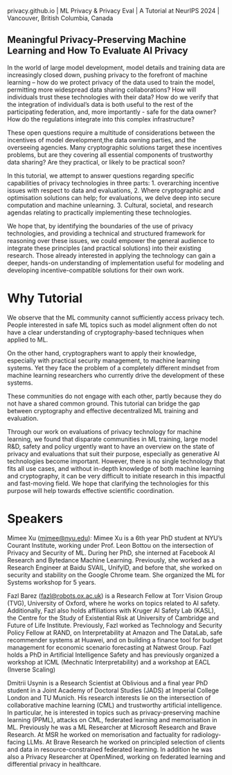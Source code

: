 privacy.github.io | ML Privacy &amp; Privacy Eval | A Tutorial at NeurIPS 2024 | Vancouver, British Columbia, Canada
## Meaningful Privacy-Preserving Machine Learning and How To Evaluate AI Privacy
In the world of large model development, model details and training data are increasingly closed down, pushing privacy to the forefront of machine learning – how do we protect privacy of the data used to train the model, permitting more widespread data sharing collaborations? How will individuals trust these technologies with their data? How do we verify that the integration of individual’s data is both useful to the rest of the participating federation, and, more importantly - safe for the data owner? How do the regulations integrate into this complex infrastructure?

These open questions require a multitude of considerations between the incentives of model development,the  data owning parties, and the overseeing agencies. Many cryptographic solutions target these incentives problems, but  are they covering all essential components of trustworthy data sharing? Are they practical, or likely to be practical soon?

In this tutorial, we attempt to answer questions regarding specific capabilities of privacy technologies in three parts: 1. overarching incentive issues with respect to data and evaluations, 2. Where cryptographic and optimisation solutions can help; for evaluations, we delve deep into secure computation and machine unlearning. 3. Cultural, societal, and research agendas relating to practically implementing these technologies.

We hope that, by identifying the boundaries of the use of privacy technologies, and providing a technical and structured framework for reasoning over these issues, we could empower the general audience to integrate these principles (and practical solutions) into their existing research. Those already interested in applying the technology can gain a deeper, hands-on understanding of implementation useful for modeling and developing incentive-compatible solutions for their own work.

# Why Tutorial
We observe that the ML community cannot sufficiently access privacy tech. People interested in safe ML topics such as model alignment often do not have a clear understanding of cryptography-based techniques when applied to ML.

On the other hand, cryptographers want to apply their knowledge, especially with practical security management, to machine learning systems. Yet they face the problem of a completely different mindset from machine learning researchers who currently drive the development of these systems.

These communities do not engage with each other, partly because they do not have a shared common ground. This tutorial can bridge the gap between cryptography and effective decentralized ML training and evaluation.

Through our work on evaluations of privacy technology for machine learning, we found that disparate communities in ML training, large model R&D, safety and policy urgently want to have an overview on the state of privacy and evaluations that suit their purpose, especially as generative AI technologies become important. However, there is no single technology that fits all use cases, and without in-depth knowledge of both machine learning and cryptography, it can be very difficult to initiate research in this impactful and fast-moving field. We hope that clarifying the technologies for this purpose will help towards effective scientific coordination.

# Speakers
Mimee Xu (​mimee@nyu.edu​)​: ​Mimee Xu is a 6th year PhD student at NYU’s Courant Institute, working under Prof. Leon Bottou on the intersection of Privacy and Security of ML. During her PhD, she interned at Facebook AI Research and Bytedance Machine Learning. Previously, she worked as a Research Engineer at Baidu SVAIL, UnifyID, and before that, she worked on security and stability on the Google Chrome team. She organized the ML for Systems workshop for 5 years.

Fazl Barez (fazl@robots.ox.ac.uk) is a Research Fellow at Torr Vision Group (TVG), University of Oxford, where he works on topics related to AI safety. Additionally, Fazl also holds affiliations with Kruger AI Safety Lab (KASL), the Centre for the Study of Existential Risk at University of Cambridge and Future of Life Institute.  Previously, Fazl  worked as Technology and Security Policy Fellow at RAND, on Interpretability at Amazon and The DataLab, safe recommender systems at Huawei, and on building a finance tool for budget management for economic scenario forecasting at Natwest Group. Fazl holds a PhD in Artificial Intelligence Safety and has previously organized a workshop at ICML (Mechnatic Interpretability) and a workshop at EACL (Inverse Scaling)

Dmitrii Usynin is a Research Scientist at Oblivious and a final year PhD student in a Joint Academy of Doctoral Studies (JADS) at Imperial College London and TU Munich. His research interests lie on the intersection of collaborative machine learning (CML) and trustworthy artificial intelligence. In particular, he is interested in topics such as privacy-preserving machine learning (PPML), attacks on CML, federated learning and memorisation in ML. Previously he was a ML Researcher at Microsoft Research and Brave Research. At MSR he worked on memorisation and factuality for radiology-facing LLMs. At Brave Research he worked on principled selection of clients and data in resource-constrained federated learning. In addition he was also a Privacy Researcher at OpenMined, working on federated learning and differential privacy in healthcare.
